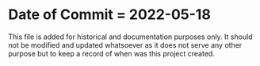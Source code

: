 # Date of Commit = 2022-05-18

This file is added for historical and documentation purposes only.
It should not be modified and updated whatsoever as it does not serve any other purpose but to keep a record of when was this project created.